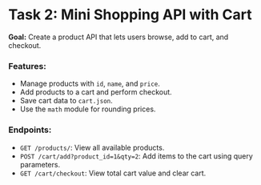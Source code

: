 # Task 2: Mini Shopping API with Cart

**Goal:** Create a product API that lets users browse, add to cart, and checkout.

### Features:
- Manage products with `id`, `name`, and `price`.
- Add products to a cart and perform checkout.
- Save cart data to `cart.json`.
- Use the `math` module for rounding prices.

### Endpoints:
- `GET /products/`: View all available products.
- `POST /cart/add?product_id=1&qty=2`: Add items to the cart using query parameters.
- `GET /cart/checkout`: View total cart value and clear cart.
